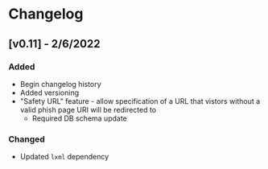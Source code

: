 # Changelog

## [v0.11] - 2/6/2022
### Added
- Begin changelog history
- Added versioning
- "Safety URL" feature - allow specification of a URL that vistors without a valid phish page URI will be redirected to
    - Required DB schema update
### Changed
- Updated `lxml` dependency 
